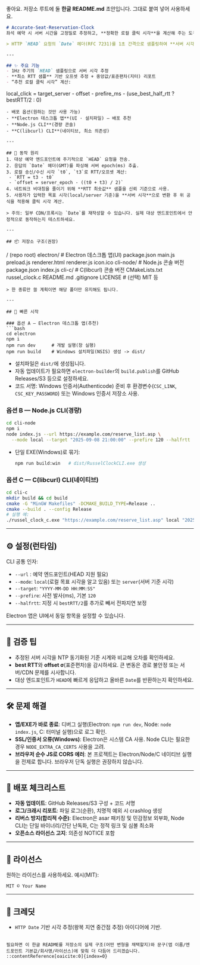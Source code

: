 좋아요. 저장소 루트에 둘 **한글 README.md** 초안입니다. 그대로 붙여 넣어 사용하세요.

```markdown
# Accurate-Seat-Reservation-Clock
좌석 예약 시 서버 시간을 고정밀로 추정하고, **정확한 로컬 클릭 시각**을 계산해 주는 도구입니다.

> HTTP `HEAD` 요청의 `Date` 헤더(RFC 7231)를 1초 간격으로 샘플링하여 **서버 시각**, **왕복 지연(RTT)**, **오프셋(서버−로컬)**을 추정합니다.

---

## ✨ 주요 기능
- 1Hz 주기의 `HEAD` 샘플링으로 서버 시각 추정
- **최소 RTT 샘플** 기반 오프셋 추정 + 중앙값/표준편차(지터) 리포트
- “추천 로컬 클릭 시각” 계산:
```

local\_click = target\_server
\- offset
\- prefire\_ms
\- (use\_best\_half\_rtt ? bestRTT/2 : 0)

```
- 배포 옵션(원하는 것만 사용 가능)
- **Electron 데스크톱 앱**(UI · 설치파일) — 배포 추천
- **Node.js CLI**(경량 콘솔)
- **C(libcurl) CLI**(네이티브, 최소 의존성)

---

## 🧠 동작 원리
1. 대상 예약 엔드포인트에 주기적으로 `HEAD` 요청을 전송.
2. 응답의 `Date` 헤더(GMT)를 파싱해 서버 epoch(ms) 추출.
3. 로컬 송신/수신 시각 `t0`, `t3`로 RTT/오프셋 계산:
 - `RTT = t3 - t0`
 - `offset = server_epoch - ((t0 + t3) / 2)`
4. 네트워크 비대칭을 줄이기 위해 **RTT 최솟값** 샘플을 신뢰 기준으로 사용.
5. 사용자가 입력한 목표 시각(local/server 기준)을 **서버 시각**으로 변환 후 위 공식을 적용해 클릭 시각 계산.

> 주의: 일부 CDN/프록시는 `Date`를 재작성할 수 있습니다. 실제 대상 엔드포인트에서 안정적으로 동작하는지 테스트하세요.

---

## 📦 저장소 구조(권장)
```

/ (repo root)
electron/          # Electron 데스크톱 앱(UI)
package.json
main.js
preload.js
renderer.html
renderer.js
icon.ico
cli-node/          # Node.js 콘솔 버전
package.json
index.js
cli-c/             # C(libcurl) 콘솔 버전
CMakeLists.txt
russel\_clock.c
README.md
.gitignore
LICENSE            # (선택) MIT 등

````
> 한 종류만 쓸 계획이면 해당 폴더만 유지해도 됩니다.

---

## 🚀 빠른 시작

### 옵션 A — Electron 데스크톱 앱(추천)
```bash
cd electron
npm i
npm run dev      # 개발 실행(창 실행)
npm run build    # Windows 설치파일(NSIS) 생성 -> dist/
````

* 설치파일은 `dist/`에 생성됩니다.
* 자동 업데이트가 필요하면 `electron-builder`의 `build.publish`를 GitHub Releases/S3 등으로 설정하세요.
* 코드 서명: Windows 인증서(Authenticode) 준비 후 환경변수(`CSC_LINK`, `CSC_KEY_PASSWORD`) 또는 Windows 인증서 저장소 사용.

### 옵션 B — Node.js CLI(경량)

```bash
cd cli-node
npm i
node index.js --url https://example.com/reserve_list.asp \
  --mode local --target "2025-09-08 21:00:00" --prefire 120 --halfrtt
```

* 단일 EXE(Windows)로 묶기:

  ```bash
  npm run build:win   # dist/RusselClockCLI.exe 생성
  ```

### 옵션 C — C(libcurl) CLI(네이티브)

```bash
cd cli-c
mkdir build && cd build
cmake -G "MinGW Makefiles" -DCMAKE_BUILD_TYPE=Release ..
cmake --build . --config Release
# 실행 예:
./russel_clock_c.exe "https://example.com/reserve_list.asp" local "2025-09-08 21:00:00" 120 1
```

---

## ⚙️ 설정(런타임)

CLI 공통 인자:

* `--url` : 예약 엔드포인트(HEAD 지원 필요)
* `--mode`: `local`(로컬 목표 시각을 알고 있음) 또는 `server`(서버 기준 시각)
* `--target`: `"YYYY-MM-DD HH:MM:SS"`
* `--prefire`: 사전 발사(ms), 기본 `120`
* `--halfrtt`: 지정 시 `bestRTT/2`를 추가로 빼서 전파지연 보정

Electron 앱은 UI에서 동일 항목을 설정할 수 있습니다.

---

## 🧪 검증 팁

* 추정된 서버 시각을 NTP 동기화된 기준 시계와 비교해 오차를 확인하세요.
* **best RTT**와 **offset σ**(표준편차)을 감시하세요. 큰 변동은 경로 불안정 또는 서버/CDN 문제를 시사합니다.
* 대상 엔드포인트가 `HEAD`에 빠르게 응답하고 올바른 `Date`를 반환하는지 확인하세요.

---

## 🛠️ 문제 해결

* **앱/EXE가 바로 종료**: 디버그 실행(Electron: `npm run dev`, Node: `node index.js`, C: 터미널 실행)으로 로그 확인.
* **SSL/인증서 오류(Windows)**: Electron은 시스템 CA 사용. Node CLI는 필요한 경우 `NODE_EXTRA_CA_CERTS` 사용을 고려.
* **브라우저 순수 JS로 CORS 에러**: 본 프로젝트는 Electron/Node/C 네이티브 실행을 전제로 합니다. 브라우저 단독 실행은 권장하지 않습니다.

---

## 🔐 배포 체크리스트

* **자동 업데이트**: GitHub Releases/S3 구성 + 코드 서명
* **로그/크래시 리포트**: 파일 로그(순환), 치명적 예외 시 crashlog 생성
* **리버스 방지(합리적 수준)**: Electron은 asar 패키징 및 민감정보 외부화, Node CLI는 단일 바이너리/간단 난독화, C는 정적 링크 및 심볼 최소화
* **오픈소스 라이선스 고지**: 의존성 NOTICE 포함

---

## 📄 라이선스

원하는 라이선스를 사용하세요. 예시(MIT):

```
MIT © Your Name
```

---

## 🙌 크레딧

* `HTTP Date` 기반 시각 추정(왕복 지연 중간점 추정) 아이디어에 기반.

```

필요하면 이 한글 README를 저장소의 실제 구조(어떤 변형을 채택할지)와 문구(앱 이름/엔드포인트 기본값/회사명/라이선스)에 맞춰 더 다듬어 드리겠습니다.
::contentReference[oaicite:0]{index=0}
```
